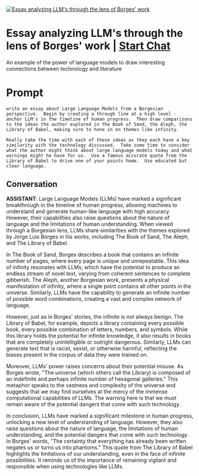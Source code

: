 
[![Essay analyzing LLM's through the lens of Borges' work](https://flow-prompt-covers.s3.us-west-1.amazonaws.com/icon/futuristic/futu_10.png)](https://gptcall.net/chat.html?data=%7B%22contact%22%3A%7B%22id%22%3A%22gp81_ciyce61PJy6wyTMN%22%2C%22flow%22%3Atrue%7D%7D)
# Essay analyzing LLM's through the lens of Borges' work | [Start Chat](https://gptcall.net/chat.html?data=%7B%22contact%22%3A%7B%22id%22%3A%22gp81_ciyce61PJy6wyTMN%22%2C%22flow%22%3Atrue%7D%7D)
An example of the power of language models to draw interesting connections between technology and literature

# Prompt

```
write an essay about Large Language Models from a Borgesian perspective.  Begin by creating a through line at a high level - anchor LLM's in the timeline of human progress.  Then draw comparisons to the ideas the author explored in the Book of Sand, the Aleph, the Library of Babel, making sure to hone in on themes like infinity.

Really take the time with each of these ideas as they each have a key similarity with the technology discussed.  Take some time to consider what the author might think about large language models today and what warnings might he have for us.  Use a famous accurate quote from the Library of Babel to drive one of your points home.  Use educated but clear language.
```

## Conversation

**ASSISTANT**: Large Language Models (LLMs) have marked a significant breakthrough in the timeline of human progress, allowing machines to understand and generate human-like language with high accuracy. However, their capabilities also raise questions about the nature of language and the limitations of human understanding. When viewed through a Borgesian lens, LLMs share similarities with the themes explored by Jorge Luis Borges in his works, including The Book of Sand, The Aleph, and The Library of Babel.



In The Book of Sand, Borges describes a book that contains an infinite number of pages, where every page is unique and unrepeatable. This idea of infinity resonates with LLMs, which have the potential to produce an endless stream of novel text, varying from coherent sentences to complete gibberish. The Aleph, another Borgesian work, presents a physical manifestation of infinity, where a single point contains all other points in the universe. Similarly, LLMs have the capability to generate an infinite number of possible word combinations, creating a vast and complex network of language.



However, just as in Borges' stories, the infinite is not always benign. The Library of Babel, for example, depicts a library containing every possible book, every possible combination of letters, numbers, and symbols. While this library holds the potential for infinite knowledge, it also results in books that are completely unintelligible or outright dangerous. Similarly, LLMs can generate text that is racist, sexist, or otherwise harmful, reflecting the biases present in the corpus of data they were trained on. 



Moreover, LLMs' power raises concerns about their potential misuse. As Borges wrote, "The universe (which others call the Library) is composed of an indefinite and perhaps infinite number of hexagonal galleries." This metaphor speaks to the vastness and complexity of the universe and suggests that we may find ourselves at the mercy of the immense computational capabilities of LLMs. The warning here is that we must remain aware of the potential dangers that come with such technology.



In conclusion, LLMs have marked a significant milestone in human progress, unlocking a new level of understanding of language. However, they also raise questions about the nature of language, the limitations of human understanding, and the potential dangers that come with such technology. In Borges' words, "The certainty that everything has already been written negates us or turns us into phantoms." This quote from The Library of Babel highlights the limitations of our understanding, even in the face of infinite possibilities. It reminds us of the importance of remaining vigilant and responsible when using technologies like LLMs.


